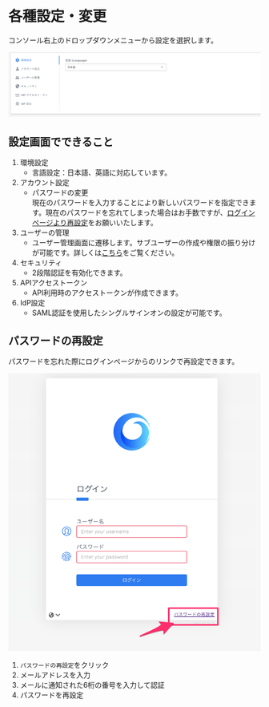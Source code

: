 # 各種設定・変更

コンソール右上のドロップダウンメニューから設定を選択します。

![](../../assets/wave/wave_1_1.png)

## 設定画面でできること

1. 環境設定
     * 言語設定：日本語、英語に対応しています。
2. アカウント設定
     * パスワードの変更  
    現在のパスワードを入力することにより新しいパスワードを指定できます。現在のパスワードを忘れてしまった場合はお手数ですが、[ログインページより再設定](https://app.alphaus.cloud/wave/login)をお願いいたします。
3. ユーザーの管理
     * ユーザー管理画面に遷移します。サブユーザーの作成や権限の振り分けが可能です。詳しくは[こちら](rbac.md)をご覧ください。
4. セキュリティ
     * 2段階認証を有効化できます。
5. APIアクセストークン
     * API利用時のアクセストークンが作成できます。
6. IdP設定
     * SAML認証を使用したシングルサインオンの設定が可能です。

## パスワードの再設定

パスワードを忘れた際にログインページからのリンクで再設定できます。

![](../../assets/wave/Wave-5.png)

1. `パスワードの再設定`をクリック
2. メールアドレスを入力
3. メールに通知された6桁の番号を入力して認証
4. パスワードを再設定
